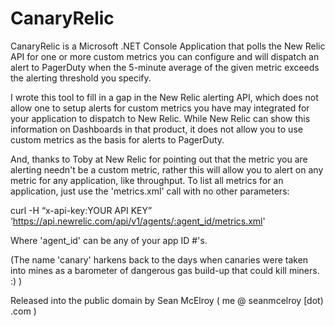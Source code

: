 CanaryRelic
===========

CanaryRelic is a Microsoft .NET Console Application that polls the New Relic API
for one or more custom metrics you can configure and will dispatch an alert to
PagerDuty when the 5-minute average of the given metric exceeds the alerting
threshold you specify.

I wrote this tool to fill in a gap in the New Relic alerting API, which does not
allow one to setup alerts for custom metrics you have may integrated for your
application to dispatch to New Relic.  While New Relic can show this information
on Dashboards in that product, it does not allow you to use custom metrics as
the basis for alerts to PagerDuty.

And, thanks to Toby at New Relic for pointing out that the metric you are alerting
needn't be a custom metric, rather this will allow you to alert on any metric for
any application, like throughput. To list all metrics for an application, just use
the 'metrics.xml' call with no other parameters:

curl -H “x-api-key:YOUR API KEY” ‘https://api.newrelic.com/api/v1/agents/:agent_id/metrics.xml'

Where 'agent_id' can be any of your app ID #'s.


(The name 'canary' harkens back to the days when canaries were taken into mines
 as a barometer of dangerous gas build-up that could kill miners. :) )
 

Released into the public domain by Sean McElroy ( me @ seanmcelroy [dot) .com )

